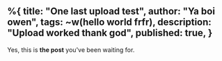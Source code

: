 %{
  title: "One last upload test",
  author: "Ya boi owen",
  tags: ~w(hello world frfr),
  description: "Upload worked thank god",
  published: true,
}
---
Yes, this is **the post** you've been waiting for.